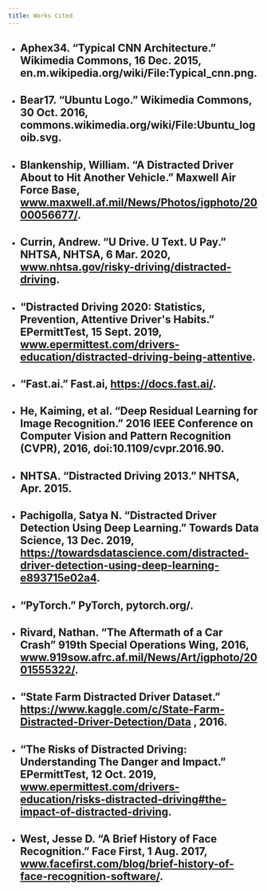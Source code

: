 ```yaml
---
title: Works Cited
---
```

* ## Aphex34. “Typical CNN Architecture.” Wikimedia Commons, 16 Dec. 2015, en.m.wikipedia.org/wiki/File:Typical_cnn.png.
* ## Bear17. “Ubuntu Logo.” Wikimedia Commons, 30 Oct. 2016, commons.wikimedia.org/wiki/File:Ubuntu_logoib.svg.
* ## Blankenship, William. “A Distracted Driver About to Hit Another Vehicle.” Maxwell Air Force Base, www.maxwell.af.mil/News/Photos/igphoto/2000056677/.
* ## Currin, Andrew. “U Drive. U Text. U Pay.” NHTSA, NHTSA, 6 Mar. 2020, www.nhtsa.gov/risky-driving/distracted-driving.
* ## “Distracted Driving 2020: Statistics, Prevention, Attentive Driver's Habits.” EPermittTest, 15 Sept. 2019, www.epermittest.com/drivers-education/distracted-driving-being-attentive.
* ## “Fast.ai.” Fast.ai, https://docs.fast.ai/. 
* ## He, Kaiming, et al. “Deep Residual Learning for Image Recognition.” 2016 IEEE Conference on Computer Vision and Pattern Recognition (CVPR), 2016, doi:10.1109/cvpr.2016.90.
* ## NHTSA. “Distracted Driving 2013.” NHTSA, Apr. 2015.
* ## Pachigolla, Satya N. “Distracted Driver Detection Using Deep Learning.” Towards Data Science, 13 Dec. 2019, https://towardsdatascience.com/distracted-driver-detection-using-deep-learning-e893715e02a4.
* ## “PyTorch.” PyTorch, pytorch.org/.
* ## Rivard, Nathan. “The Aftermath of a Car Crash” 919th Special Operations Wing, 2016, www.919sow.afrc.af.mil/News/Art/igphoto/2001555322/.
* ## “State Farm Distracted Driver Dataset.” https://www.kaggle.com/c/State-Farm-Distracted-Driver-Detection/Data , 2016.
* ## “The Risks of Distracted Driving: Understanding The Danger and Impact.” EPermittTest, 12 Oct. 2019, www.epermittest.com/drivers-education/risks-distracted-driving#the-impact-of-distracted-driving.
* ## West, Jesse D. “A Brief History of Face Recognition.” Face First, 1 Aug. 2017, www.facefirst.com/blog/brief-history-of-face-recognition-software/.
